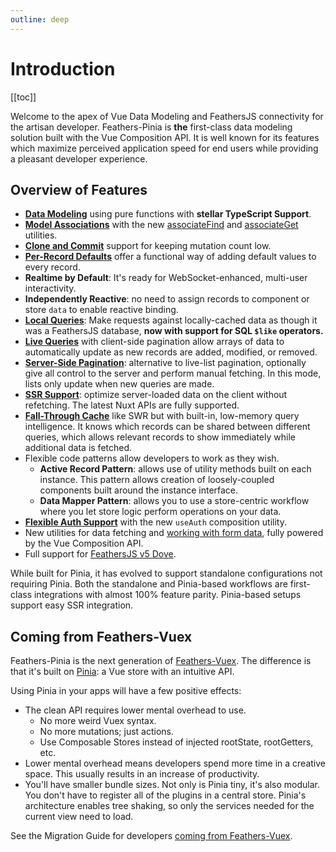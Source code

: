 ```yaml
---
outline: deep
---
```

# Introduction

[[toc]]

Welcome to the apex of Vue Data Modeling and FeathersJS connectivity for the artisan developer. Feathers-Pinia is
**the** first-class data modeling solution built with the Vue Composition API. It is well known for its features which
maximize perceived application speed for end users while providing a pleasant developer experience.

## Overview of Features

- **[Data Modeling](/guide/modeling-overview)** using pure functions with **stellar TypeScript Support**.
- **[Model Associations](/guide/model-associations)** with the new [associateFind](/guide/associate-find) and
[associateGet](/guide/associate-get) utilities.
- **[Clone and Commit](guide/common-patterns#mutation-multiplicity-pattern)** support for keeping mutation count low.
- **[Per-Record Defaults](/guide/model-functions-shared#useinstancedefaults)** offer a functional way of adding default
values to every record.
- **Realtime by Default**: It's ready for WebSocket-enhanced, multi-user interactivity.
- **Independently Reactive**: no need to assign records to component or store `data` to enable reactive binding.
- **[Local Queries](/guide/querying-data)**: Make requests against locally-cached data as though it was a FeathersJS
database, **now with support for SQL `$like` operators.**
- **[Live Queries](/guide/common-patterns.html#reactive-lists-with-live-queries)** with client-side pagination allow
arrays of data to automatically update as new records are added, modified, or removed.
- **[Server-Side Pagination](/guide/use-find#server-paging-auto-fetch)**: alternative to live-list pagination,
optionally give all control to the server and perform manual fetching. In this mode, lists only update when new queries
are made.
- **[SSR Support](/guide/use-service#server-side-rendering-ssr)**: optimize server-loaded data on the client without
refetching. The latest Nuxt APIs are fully supported.
- **[Fall-Through Cache](/guide/use-find)** like SWR but with built-in, low-memory query intelligence. It knows which
records can be shared between different queries, which allows relevant records to show immediately while additional data
is fetched.
- Flexible code patterns allow developers to work as they wish.
  - **Active Record Pattern**: allows use of utility methods built on each instance. This pattern allows creation of
  loosely-coupled components built around the instance interface.
  - **Data Mapper Pattern**: allows you to use a store-centric workflow where you let store logic perform operations
  on your data.
- **[Flexible Auth Support](/guide/use-auth)** with the new `useAuth` composition utility.
- New utilities for data fetching and [working with form data](/guide/use-clones), fully powered by the Vue Composition
API.
- Full support for [FeathersJS v5 Dove](https://feathersjs.com).

While built for Pinia, it has evolved to support standalone configurations not requiring Pinia. Both the standalone and
Pinia-based workflows are first-class integrations with almost 100% feature parity. Pinia-based setups support easy SSR
integration.

## Coming from Feathers-Vuex

Feathers-Pinia is the next generation of [Feathers-Vuex](https://vuex.feathersjs.com). The difference is that it's built on [Pinia](https://pinia.esm.dev/): a Vue store with an intuitive API.

Using Pinia in your apps will have a few positive effects:

- The clean API requires lower mental overhead to use.
  - No more weird Vuex syntax.
  - No more mutations; just actions.
  - Use Composable Stores instead of injected rootState, rootGetters, etc.
- Lower mental overhead means developers spend more time in a creative space. This usually results in an increase of productivity.
- You'll have smaller bundle sizes. Not only is Pinia tiny, it's also modular. You don't have to register all of the plugins in a central store. Pinia's architecture enables tree shaking, so only the services needed for the current view need to load.

See the Migration Guide for developers [coming from Feathers-Vuex](/guide/migrate-from-feathers-vuex).
